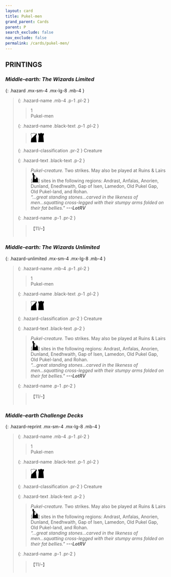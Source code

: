 ```yaml
---
layout: card
title: Pukel-men
grand_parent: Cards
parent: P
search_exclude: false
nav_exclude: false
permalink: /cards/pukel-men/
---
```


## PRINTINGS


### _Middle-earth: The Wizards Limited_

{: .hazard .mx-sm-4 .mx-lg-8 .mb-4 }
> {: .hazard-name .mb-4 .p-1 .pl-2 }
> > <div class="hazard-mp">1</div>
> > <div class="card-name">Pukel-men</div>
>
> {: .hazard-name .black-text .p-1 .pl-2 }
> > ![](/assets/images/shadow-hold.svg) ![](/assets/images/dark-hold.svg)
>
> {: .hazard-classification .pr-2 }
> Creature
>
> {: .hazard-text .black-text .p-2 }
> > _Pukel-creature._ Two strikes. May also be played at Ruins & Lairs \[![](/assets/images/ruinlair.svg)] sites in the following regions: Andrast, Anfalas, Anorien, Dunland, Enedhwaith, Gap of Isen, Lamedon, Old Pukel Gap, Old Pukel-land, and Rohan. <br>_“...great standing stones...carved in the likeness of men...squatting cross-legged with their stumpy arms folded on their fat bellies."_ ***---&NoBreak;LotRV*** 
>
> {: .hazard-name .p-1 .pr-2 }
> > <div class="card-shield">【11/&ndash;】</div>
> > <div class="card-corruption">&nbsp;</div>

### _Middle-earth: The Wizards Unlimited_

{: .hazard-unlimited .mx-sm-4 .mx-lg-8 .mb-4 }
> {: .hazard-name .mb-4 .p-1 .pl-2 }
> > <div class="hazard-mp">1</div>
> > <div class="card-name">Pukel-men</div>
>
> {: .hazard-name .black-text .p-1 .pl-2 }
> > ![](/assets/images/shadow-hold.svg) ![](/assets/images/dark-hold.svg)
>
> {: .hazard-classification .pr-2 }
> Creature
>
> {: .hazard-text .black-text .p-2 }
> > _Pukel-creature._ Two strikes. May also be played at Ruins & Lairs \[![](/assets/images/ruinlair.svg)] sites in the following regions: Andrast, Anfalas, Anorien, Dunland, Enedhwaith, Gap of Isen, Lamedon, Old Pukel Gap, Old Pukel-land, and Rohan. <br>_“...great standing stones...carved in the likeness of men...squatting cross-legged with their stumpy arms folded on their fat bellies."_ ***---&NoBreak;LotRV*** 
>
> {: .hazard-name .p-1 .pr-2 }
> > <div class="card-shield">【11/&ndash;】</div>
> > <div class="card-corruption-white">&nbsp;</div>

### _Middle-earth Challenge Decks_

{: .hazard-reprint .mx-sm-4 .mx-lg-8 .mb-4 }
> {: .hazard-name .mb-4 .p-1 .pl-2 }
> > <div class="hazard-mp">1</div>
> > <div class="card-name">Pukel-men</div>
>
> {: .hazard-name .black-text .p-1 .pl-2 }
> > ![](/assets/images/shadow-hold.svg) ![](/assets/images/dark-hold.svg)
>
> {: .hazard-classification .pr-2 }
> Creature
>
> {: .hazard-text .black-text .p-2 }
> > _Pukel-creature._ Two strikes. May also be played at Ruins & Lairs \[![](/assets/images/ruinlair.svg)] sites in the following regions: Andrast, Anfalas, Anorien, Dunland, Enedhwaith, Gap of Isen, Lamedon, Old Pukel Gap, Old Pukel-land, and Rohan. <br>_“...great standing stones...carved in the likeness of men...squatting cross-legged with their stumpy arms folded on their fat bellies."_ ***---&NoBreak;LotRV*** 
>
> {: .hazard-name .p-1 .pr-2 }
> > <div class="card-shield">【11/&ndash;】</div>
> > <div class="card-corruption-white">&nbsp;</div>
